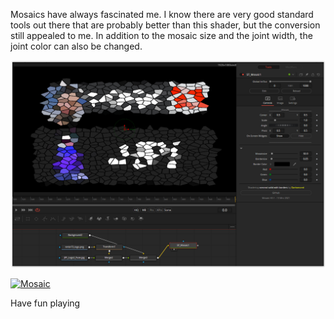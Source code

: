 <!-- +++ DO NOT REMOVE THIS COMMENT +++ DO NOT ADD OR EDIT ANY TEXT BEFORE THIS LINE +++ IT WOULD BE A REALLY BAD IDEA +++ -->

Mosaics have always fascinated me. I know there are very good standard tools out there that are probably better than this shader, but the conversion still appealed to me.
In addition to the mosaic size and the joint width, the joint color can also be changed.

[![screenshot](Mosaic.png)](Mosaic.fuse)


[![Mosaic](https://user-images.githubusercontent.com/78935215/111024004-98879c00-83dc-11eb-9152-cd0ad2fd8a54.gif)](Mosaic.fuse)

Have fun playing

<!-- +++ DO NOT REMOVE THIS COMMENT +++ DO NOT EDIT ANY TEXT THAT COMES AFTER THIS LINE +++ TRUST ME: JUST DON'T DO IT +++ -->
